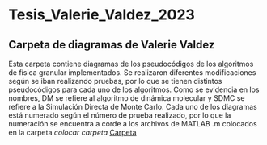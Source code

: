 # Tesis_Valerie_Valdez_2023
## Carpeta de diagramas de Valerie Valdez

Esta carpeta contiene diagramas de los pseudocódigos de los algoritmos de física granular implementados. Se realizaron diferentes modificaciones según se iban realizando pruebas, por lo que se tienen distintos pseudocódigos para cada uno de los algoritmos. Como se evidencia en los nombres, DM se refiere al algoritmo de dinámica molecular y SDMC se refiere a la Simulación Directa de Monte Carlo. Cada uno de los diagramas está numerado según el número de prueba realizado, por lo que la numeración se encuentra a corde a los archivos de MATLAB .m colocados en la carpeta *colocar carpeta* [Carpeta](https://github.com/valeelorraine/Tesis_Valerie_Valdez/tree/1644cf8662e5ffd07f52b1ebb50c538fcbe0c106/C%C3%B3digos)
